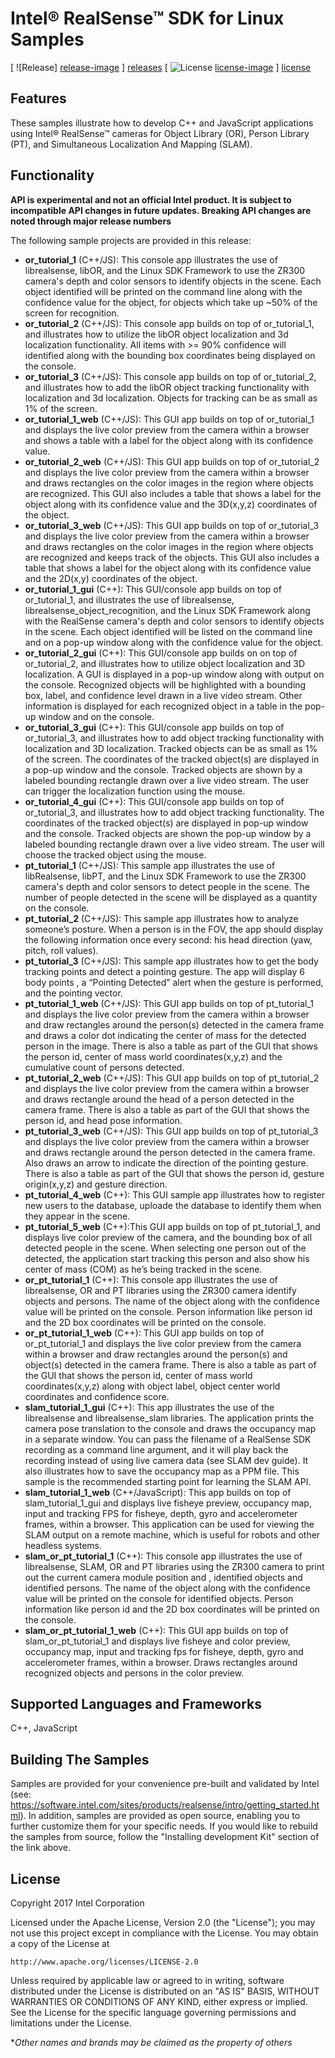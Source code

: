 # Intel® RealSense™ SDK for Linux Samples

[ ![Release] [release-image] ] [releases]
[ ![License] [license-image] ] [license]

[release-image]: http://img.shields.io/badge/release-0.6.5-blue.svg?style=flat
[releases]: https://github.com/IntelRealSense/realsense_sdk

[license-image]: http://img.shields.io/badge/license-Apache--2-blue.svg?style=flat
[license]: LICENSE

## Features
These samples illustrate how to develop C++ and JavaScript applications using Intel® RealSense™ cameras for Object Library (OR), Person Library (PT), and Simultaneous Localization And Mapping (SLAM).

## Functionality
**API is experimental and not an official Intel product. It is subject to incompatible API changes in future updates. Breaking API changes are noted through major release numbers**

The following sample projects are provided in this release:
- **or_tutorial_1** (C++/JS): This console app illustrates the use of librealsense, libOR, and the Linux SDK Framework to use the ZR300 camera's depth and color sensors to identify objects in the scene. Each object identified will be printed on the command line along with the confidence value for the object, for objects which take up ~50% of the screen for recognition.
- **or_tutorial_2** (C++/JS): This console app builds on top of or_tutorial_1, and illustrates how to utilize the libOR object localization and 3d localization functionality. All items with >= 90% confidence will identified along with the bounding box coordinates being displayed on the console.
- **or_tutorial_3** (C++/JS): This console app builds on top of or_tutorial_2, and illustrates how to add the libOR object tracking functionality with localization and 3d localization. Objects for tracking can be as small as 1% of the screen.
- **or_tutorial_1_web** (C++/JS): This GUI app builds on top of or_tutorial_1 and displays the live color preview from the camera within a browser and shows a table with a label for the object along with its confidence value.
- **or_tutorial_2_web** (C++/JS): This GUI app builds on top of or_tutorial_2 and displays the live color preview from the camera within a browser and draws rectangles on the color images in the region where objects are recognized. This GUI also includes a table that shows a label for the object along with its confidence value and the 3D(x,y,z) coordinates of the object.
- **or_tutorial_3_web** (C++/JS): This GUI app builds on top of or_tutorial_3 and displays the live color preview from the camera within a browser and draws rectangles on the color images in the region where objects are recognized and keeps track of the objects. This GUI also includes a table that shows a label for the object along with its confidence value and the 2D(x,y) coordinates of the object.
- **or_tutorial_1_gui** (C++): This GUI/console app builds on top of or_tutorial_1, and illustrates the use of librealsense, librealsense_object_recognition, and the Linux SDK Framework along with the RealSense camera's depth and color sensors to identify objects in the scene. Each object identified will be listed on the command line and on a pop-up window along with the confidence value for the object.
- **or_tutorial_2_gui** (C++): This GUI/console app builds on on top of or_tutorial_2, and illustrates how to utilize object localization and 3D localization. A GUI is displayed in a pop-up window along with output on the console. Recognized objects will be highlighted with a bounding box, label, and confidence level drawn in a live video stream. Other information is displayed for each recognized object in a table in the pop-up window and on the console.
- **or_tutorial_3_gui** (C++): This GUI/console app builds on top of or_tutorial_3, and illustrates how to add object tracking functionality with localization and 3D localization. Tracked objects can be as small as 1% of the screen. The coordinates of the tracked object(s) are displayed in a pop-up window and the console. Tracked objects are shown by a labeled bounding rectangle drawn over a live video stream. The user can trigger the localization function using the mouse.
- **or_tutorial_4_gui** (C++): This GUI/console app builds on top of or_tutorial_3, and illustrates how to add object tracking functionality. The coordinates of the tracked object(s) are displayed in pop-up window and the console. Tracked objects are shown the pop-up window by a labeled bounding rectangle drawn over a live video stream. The user will choose the tracked object using the mouse.
- **pt_tutorial_1** (C++/JS): This sample app illustrates the use of libRealsense, libPT, and the Linux SDK Framework to use the ZR300 camera's depth and color sensors to detect people in the scene. The number of people detected in the scene will be displayed as a quantity on the console.
- **pt_tutorial_2** (C++/JS): This sample app illustrates how to analyze someone’s posture. When a person is in the FOV, the app should display the following information once every second: his head direction (yaw, pitch, roll values).
- **pt_tutorial_3** (C++/JS): This sample app illustrates how to get the body tracking points and detect a pointing gesture. The app will display 6 body points , a  “Pointing Detected” alert when the gesture is performed, and the pointing vector.
- **pt_tutorial_1_web** (C++/JS): This GUI app builds on top of pt_tutorial_1 and displays the live color preview from the camera within a browser and draw rectangles around the person(s) detected in the camera frame and draws a color dot indicating the center of mass for the detected person in the image. There is also a table as part of the GUI that shows the person id, center of mass world coordinates(x,y,z) and the cumulative count of persons detected.
- **pt_tutorial_2_web** (C++/JS): This GUI app builds on top of pt_tutorial_2 and displays the live color preview from the camera within a browser and draws rectangle around the head of a person detected in the camera frame. There is also a table as part of the GUI that shows the person id, and head pose information.
- **pt_tutorial_3_web** (C++/JS): This GUI app builds on top of pt_tutorial_3 and displays the live color preview from the camera within a browser and draws rectangle around the person detected in the camera frame. Also draws an arrow to indicate the direction of the pointing gesture. There is also a table as part of the GUI that shows the person id, gesture origin(x,y,z) and gesture direction.
- **pt_tutorial_4_web** (C++): This GUI sample app illustrates how to register new users to the database, uploade the database to identify them when they appear in the scene.
- **pt_tutorial_5_web** (C++):This GUI app builds on top of pt_tutorial_1, and displays live color preview of the camera, and the bounding box of all detected people in the scene. When selecting one person out of the detected, the application start tracking this person and also show his center of mass (COM) as he’s being tracked in the scene.
- **or_pt_tutorial_1** (C++): This console app illustrates the use of librealsense, OR and PT libraries using the ZR300 camera identify objects and persons. The name of the object along with the confidence value will be printed on the console. Person information like person id and the 2D box coordinates will be printed on the console.
- **or_pt_tutorial_1_web** (C++): This GUI app builds on top of or_pt_tutorial_1 and displays the live color preview from the camera within a browser and draw rectangles around the person(s) and object(s) detected in the camera frame. There is also a table as part of the GUI that shows the person id, center of mass world coordinates(x,y,z) along with object label, object center world coordinates and confidence score.
- **slam_tutorial_1_gui** (C++): This app illustrates the use of the librealsense and librealsense_slam libraries. The application prints the camera pose translation to the console and draws the occupancy map in a separate window. You can pass the filename of a RealSense SDK recording as a command line argument, and it will play back the recording instead of using live camera data (see SLAM dev guide). It also illustrates how to save the occupancy map as a PPM file. This sample is the recommended starting point for learning the SLAM API.
- **slam_tutorial_1_web** (C++/JavaScript): This app builds on top of slam_tutorial_1_gui and displays live fisheye preview, occupancy map, input and tracking FPS for fisheye, depth, gyro and accelerometer frames, within a browser. This application can be used for viewing the SLAM output on a remote machine, which is useful for robots and other headless systems.
- **slam_or_pt_tutorial_1** (C++): This console app illustrates the use of librealsense, SLAM, OR and PT libraries using the ZR300 camera to print out the current camera module position and , identified objects and identified persons. The name of the object along with the confidence value will be printed on the console for identified objects. Person information like person id and the 2D box coordinates will be printed on the console.
- **slam_or_pt_tutorial_1_web** (C++): This GUI app builds on top of slam_or_pt_tutorial_1 and displays live fisheye and color preview, occupancy map, input and tracking fps for fisheye, depth, gyro and accelerometer frames, within a browser. Draws rectangles around recognized objects and persons in the color preview. 

## Supported Languages and Frameworks
C++, JavaScript

## Building The Samples
Samples are provided for your convenience pre-built and validated by Intel (see: <https://software.intel.com/sites/products/realsense/intro/getting_started.html>).  In addition, samples are provided as open source, enabling you to further customize them for your specific needs. If you would like to rebuild the samples from source, follow the "Installing development Kit" section of the link above. 

## License
Copyright 2017 Intel Corporation

Licensed under the Apache License, Version 2.0 (the "License");
you may not use this project except in compliance with the License.
You may obtain a copy of the License at

    http://www.apache.org/licenses/LICENSE-2.0

Unless required by applicable law or agreed to in writing, software
distributed under the License is distributed on an "AS IS" BASIS,
WITHOUT WARRANTIES OR CONDITIONS OF ANY KIND, either express or implied.
See the License for the specific language governing permissions and
limitations under the License.

**Other names and brands may be claimed as the property of others*
